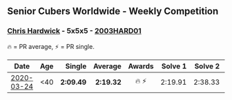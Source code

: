 ## Senior Cubers Worldwide - Weekly Competition
### [Chris Hardwick](../chris_hardwick.md) - 5x5x5 - [2003HARD01](https://www.worldcubeassociation.org/persons/2003HARD01?event=555)

🔥 = PR average, ⚡ = PR single.

| Date | Age | Single | Average | Awards | Solve 1 | Solve 2 | Solve 3 | Solve 4 | Solve 5 | Video |
| :--: | :--: | --: | --: | :--: | --: | --: | --: | --: | --: | :-- |
| [2020-03-24](../../results/555/2020-03-24.md) | <40 | **2:09.49** | **2:19.32** | 🔥 ⚡ | 2:19.91 | 2:38.33 | 2:26.93 | 2:11.12 | **2:09.49** | [Link](https://www.facebook.com/events/5078365835514885/permalink/5107384065946395/) |


<!-- Global site tag (gtag.js) - Google Analytics -->
<script async src="https://www.googletagmanager.com/gtag/js?id=UA-86348435-3"></script>
<script>window.dataLayer = window.dataLayer || []; function gtag() {dataLayer.push(arguments);} gtag('js', new Date()); gtag('config', 'UA-86348435-3');</script>

